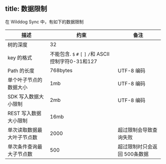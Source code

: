 title: 数据限制
---

在 Wilddog Sync 中，有如下的数据限制

| 描述            | 约束                                       | 备注       |
| ------------- | ---------------------------------------- | -------- |
| 树的深度          | 32                                       |          |
| key 的格式       | 不能包含. `$` `#` `[` `]` `/`和 ASCII控制字符0-31和127 |          |
| Path 的长度      | 768bytes                                 | UTF-8 编码 |
| 单个叶子节点的数据大小   | 1mb                                      | UTF-8 编码 |
| SDK 写入数据大小限制  | 2mb                                      | UTF-8 编码 |
| REST 写入数据大小限制 | 16mb                                     |          |
| 单次读取数据最大叶子节点数 | 2000                                     |    超过限制会导致查询失败      |
| 单次条件查询最大子节点数 | 500                       | 超过限制时只会返回 500条数据 |


